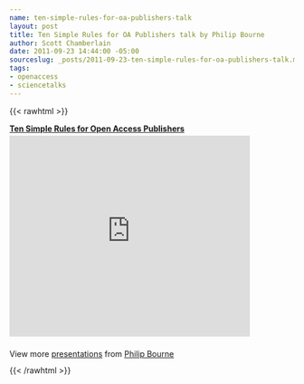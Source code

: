 ```yaml
---
name: ten-simple-rules-for-oa-publishers-talk
layout: post
title: Ten Simple Rules for OA Publishers talk by Philip Bourne
author: Scott Chamberlain
date: 2011-09-23 14:44:00 -05:00
sourceslug: _posts/2011-09-23-ten-simple-rules-for-oa-publishers-talk.md
tags:
- openaccess
- sciencetalks
---
```


{{< rawhtml >}}
<div id="__ss_9354451" style="width: 425px;"><strong style="display: block; margin: 12px 0 4px;"><a href="http://www.slideshare.net/pebourne/ten-simple-rules-for-open-access-publishers" target="_blank" title="Ten Simple Rules for Open Access Publishers">Ten Simple Rules for Open Access Publishers</a></strong> <iframe frameborder="0" height="355" marginheight="0" marginwidth="0" scrolling="no" src="http://www.slideshare.net/slideshow/embed_code/9354451" width="425"></iframe> <br /><br /><div style="padding: 5px 0 12px;">View more <a href="http://www.slideshare.net/" target="_blank">presentations</a> from <a href="http://www.slideshare.net/pebourne" target="_blank">Philip Bourne</a> </div></div>
{{< /rawhtml >}}
